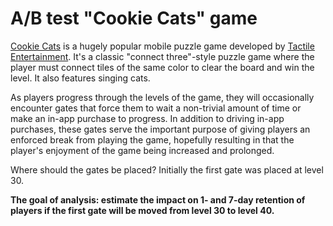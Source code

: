 # A/B test "Cookie Cats" game
<p><a href="https://www.facebook.com/cookiecatsgame">Cookie Cats</a> is a hugely popular mobile puzzle game developed by <a href="http://tactile.dk">Tactile Entertainment</a>. It's a classic "connect three"-style puzzle game where the player must connect tiles of the same color to clear the board and win the level. It also features singing cats. </p>
<p>As players progress through the levels of the game, they will occasionally encounter gates that force them to wait a non-trivial amount of time or make an in-app purchase to progress. In addition to driving in-app purchases, these gates serve the important purpose of giving players an enforced break from playing the game, hopefully resulting in that the player's enjoyment of the game being increased and prolonged.</p>

Where should the gates be placed? 
Initially the first gate was placed at level 30. 
</p><strong>The goal of analysis: estimate the impact on 1- and 7-day retention of players if the first gate will be moved from level 30 to level 40.<strong></p>
